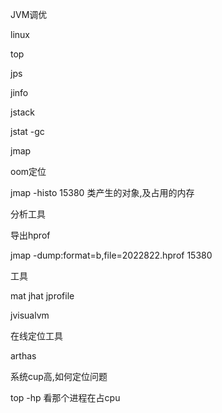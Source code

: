 JVM调优



linux 

top



jps

jinfo

jstack

jstat  -gc

jmap



oom定位

jmap -histo 15380  类产生的对象,及占用的内存



分析工具

导出hprof

jmap -dump:format=b,file=2022822.hprof 15380

工具

mat   jhat  jprofile

jvisualvm



在线定位工具

arthas



系统cup高,如何定位问题

top -hp  看那个进程在占cpu

